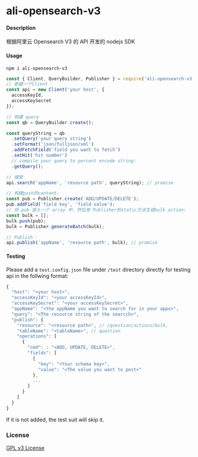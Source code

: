 # ali-opensearch-v3

#### Description

根据阿里云 Opensearch V3 的 API 开发的 nodejs SDK

#### Usage
`npm i ali-opensearch-v3`

```javascript
const { Client, QueryBuilder, Publisher } = require('ali-opensearch-v3');
// 新建一个Client：
const api = new Client('your host', {
  accessKeyId,
  accessKeySecret
});

// 构建 query
const qb = QueryBuilder.create();

const queryString = qb
  .setQuery('your query string')
  .setFormat('json/fulljson/xml')
  .addFetchField('field you want to fetch')
  .setHit('hit number')
  // compile your query to percent encode string:
  .getQuery();

// 搜索
api.search('appName', 'resource path', queryString); // promise

// 构建push的content:
const pub = Publisher.create('ADD/UPDATE/DELETE');
pub.addField('field key', 'field value');
// 将 pub 放入一个 array 中，然后用 Publisher的static方法生成bulk action:
const bulk = [];
bulk.push(pub);
bulk = Publisher.generateBatch(bulk);

// Publish：
api.publish('appName', 'resource path', bulk); // promise
```

#### Testing

Please add a `test.config.json` file under `/test` directory directly for testing api in the follwing format:

```javascript
{
  "host": "<your host>",
  "accessKeyId": "<your accessKeyId>",
  "accessKeySecret": "<your accessKeySecret>",
  "appName": "<the appName you want to search for in your apps>",
  "query": "<The resource string of the searcch>",
  "publish": {
    "resource": "<resource path>", // /question/actions/bulk,
    "tableName": "<tableName>", // question
    "operations": [
      {
        "cmd": : "<ADD, UPDATE, DELETE>",
        "fields": [
          {
            "key": "<Your schema key>",
            "value": "<The value you want to post>"
          },
          ...
        ]
      }
    ]
  }
}
```

If it is not added, the test suit will skip it.

### License

[GPL v3 License](https://raw.githubusercontent.com/onlyjq04/ali-opensearch-v3/master/LICENSE)

